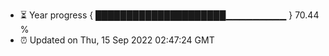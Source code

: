 - ⏳ Year progress { █████████████████████▁▁▁▁▁▁▁▁▁ } 70.44 %
- ⏰ Updated on Thu, 15 Sep 2022 02:47:24 GMT

